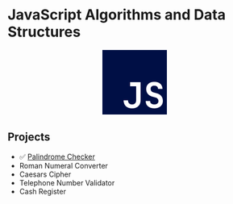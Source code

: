# JavaScript Algorithms and Data Structures

<p align="center">
    <img src="assets/js-logo.png" />
</p>

## Projects
- ✅ [Palindrome Checker]("./palindrome-checker/Readme.md")
- Roman Numeral Converter
- Caesars Cipher
- Telephone Number Validator
- Cash Register